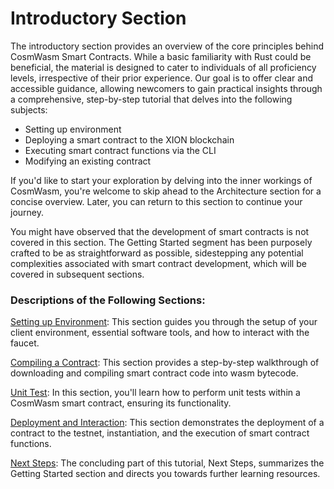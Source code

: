 # Introductory Section&#x20;

The introductory section provides an overview of the core principles behind CosmWasm Smart Contracts. While a basic familiarity with Rust could be beneficial, the material is designed to cater to individuals of all proficiency levels, irrespective of their prior experience. Our goal is to offer clear and accessible guidance, allowing newcomers to gain practical insights through a comprehensive, step-by-step tutorial that delves into the following subjects:

* Setting up environment
* Deploying a smart contract to the XION blockchain
* Executing smart contract functions via the CLI
* Modifying an existing contract

If you'd like to start your exploration by delving into the inner workings of CosmWasm, you're welcome to skip ahead to the Architecture section for a concise overview. Later, you can return to this section to continue your journey.

You might have observed that the development of smart contracts is not covered in this section. The Getting Started segment has been purposely crafted to be as straightforward as possible, sidestepping any potential complexities associated with smart contract development, which will be covered in subsequent sections.

### Descriptions of the Following Sections:

[Setting up Environment](setting-up-environment.md): This section guides you through the setup of your client environment, essential software tools, and how to interact with the faucet.

[Compiling a Contract](compiling-a-contract.md): This section provides a step-by-step walkthrough of downloading and compiling smart contract code into wasm bytecode.

[Unit Test](unit-test.md): In this section, you'll learn how to perform unit tests within a CosmWasm smart contract, ensuring its functionality.

[Deployment and Interaction](deployment-and-interaction/): This section demonstrates the deployment of a contract to the testnet, instantiation, and the execution of smart contract functions.

[Next Steps](next-steps.md): The concluding part of this tutorial, Next Steps, summarizes the Getting Started section and directs you towards further learning resources.





